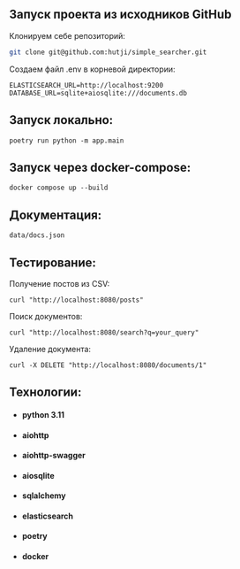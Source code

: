 ## Запуск проекта из исходников GitHub

Клонируем себе репозиторий: 

```bash 
git clone git@github.com:hutji/simple_searcher.git
```
Создаем файл .env в корневой директории:
```
ELASTICSEARCH_URL=http://localhost:9200
DATABASE_URL=sqlite+aiosqlite:///documents.db
```


## Запуск локально:

```
poetry run python -m app.main
```

## Запуск через docker-compose:

```
docker compose up --build
```
## Документация:
```
data/docs.json
```

## Тестирование:
Получение постов из CSV:
```
curl "http://localhost:8080/posts"
```
Поиск документов:
```
curl "http://localhost:8080/search?q=your_query"
```
Удаление документа:
```
curl -X DELETE "http://localhost:8080/documents/1"
```
## Технологии:
* #### python 3.11
* #### aiohttp
* #### aiohttp-swagger
* #### aiosqlite
* #### sqlalchemy
* #### elasticsearch
* #### poetry
* #### docker
